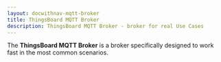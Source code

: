 ```yaml
---
layout: docwithnav-mqtt-broker
title: ThingsBoard MQTT Broker 
description: ThingsBoard MQTT Broker - broker for real Use Cases 
---
```


The **ThingsBoard MQTT Broker** is a broker specifically designed to work fast in the most common scenarios.
